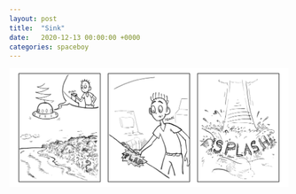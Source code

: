 ```yaml
---
layout: post
title:  "Sink"
date:   2020-12-13 00:00:00 +0000
categories: spaceboy
---
```


[![Sink](spaceboy/29%20-%20sink.png)](spaceboy/29%20-%20sink.png)

